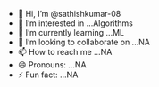 - 👋 Hi, I’m @sathishkumar-08
- 👀 I’m interested in ...Algorithms 
- 🌱 I’m currently learning ...ML
- 💞️ I’m looking to collaborate on ...NA
- 📫 How to reach me ...NA
- 😄 Pronouns: ...NA
- ⚡ Fun fact: ...NA

<!---
sathishkumar-08/sathishkumar-08 is a ✨ special ✨ repository because its `README.md` (this file) appears on your GitHub profile.
You can click the Preview link to take a look at your changes.
--->
